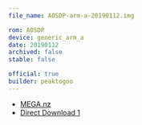 ```yaml
---
file_name: AOSDP-arm-a-20190112.img

rom: AOSDP
device: generic_arm_a
date: 20190112
archived: false
stable: false

official: true
builder: peaktogoo
---
```

<!-- Insert downloads here: -->

* [MEGA.nz](https://mega.nz/#!zzpUzSrT!kU6lmhOa1BETxPNBoZ_0Mz77f9zriinY-zPVVOHJ6ag)
* [Direct Download 1](https://ams01.downloads.aosdp.com/gsi/ARM_A/20190112/)
